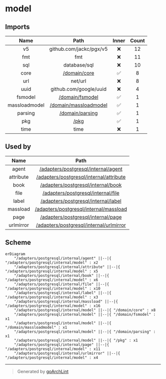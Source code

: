 # model

## Imports

|     Name      |                           Path                            | Inner | Count |
|:-------------:|:---------------------------------------------------------:|:-----:|:-----:|
|      v5       |                  github.com/jackc/pgx/v5                  |  ❌   |  12   |
|      fmt      |                            fmt                            |  ❌   |  11   |
|      sql      |                       database/sql                        |  ❌   |  10   |
|     core      |          [/domain/core](../../../domain/core.md)          |  ✅   |   8   |
|      url      |                          net/url                          |  ❌   |   8   |
|     uuid      |                  github.com/google/uuid                   |  ❌   |   4   |
|    fsmodel    |       [/domain/fsmodel](../../../domain/fsmodel.md)       |  ✅   |   1   |
| massloadmodel | [/domain/massloadmodel](../../../domain/massloadmodel.md) |  ✅   |   1   |
|    parsing    |       [/domain/parsing](../../../domain/parsing.md)       |  ✅   |   1   |
|      pkg      |                  [/pkg](../../../pkg.md)                  |  ✅   |   1   |
|     time      |                           time                            |  ❌   |   1   |

## Used by

|   Name    |                          Path                           |
|:---------:|:-------------------------------------------------------:|
|   agent   |     [/adapters/postgresql/internal/agent](agent.md)     |
| attribute | [/adapters/postgresql/internal/attribute](attribute.md) |
|   book    |      [/adapters/postgresql/internal/book](book.md)      |
|   file    |      [/adapters/postgresql/internal/file](file.md)      |
|   label   |     [/adapters/postgresql/internal/label](label.md)     |
| massload  |  [/adapters/postgresql/internal/massload](massload.md)  |
|   page    |      [/adapters/postgresql/internal/page](page.md)      |
| urlmirror | [/adapters/postgresql/internal/urlmirror](urlmirror.md) |

## Scheme

```mermaid
erDiagram
    "/adapters/postgresql/internal/agent" ||--|{ "/adapters/postgresql/internal/model" : x2
    "/adapters/postgresql/internal/attribute" ||--|{ "/adapters/postgresql/internal/model" : x5
    "/adapters/postgresql/internal/book" ||--|{ "/adapters/postgresql/internal/model" : x6
    "/adapters/postgresql/internal/file" ||--|{ "/adapters/postgresql/internal/model" : x10
    "/adapters/postgresql/internal/label" ||--|{ "/adapters/postgresql/internal/model" : x3
    "/adapters/postgresql/internal/massload" ||--|{ "/adapters/postgresql/internal/model" : x16
    "/adapters/postgresql/internal/model" ||--|{ "/domain/core" : x8
    "/adapters/postgresql/internal/model" ||--|{ "/domain/fsmodel" : x1
    "/adapters/postgresql/internal/model" ||--|{ "/domain/massloadmodel" : x1
    "/adapters/postgresql/internal/model" ||--|{ "/domain/parsing" : x1
    "/adapters/postgresql/internal/model" ||--|{ "/pkg" : x1
    "/adapters/postgresql/internal/page" ||--|{ "/adapters/postgresql/internal/model" : x11
    "/adapters/postgresql/internal/urlmirror" ||--|{ "/adapters/postgresql/internal/model" : x4
```

---

> Generated by [goArchLint](https://github.com/gbh007/goarchlint)
